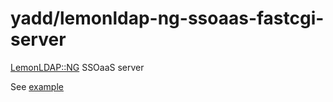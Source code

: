 # yadd/lemonldap-ng-ssoaas-fastcgi-server

[LemonLDAP::NG](https://lemonldap-ng.org) SSOaaS server

See [example](https://github.com/guimard/llng-docker/tree/master/nginx-protected-by-lemonldap-ng-fastcgi-server)
